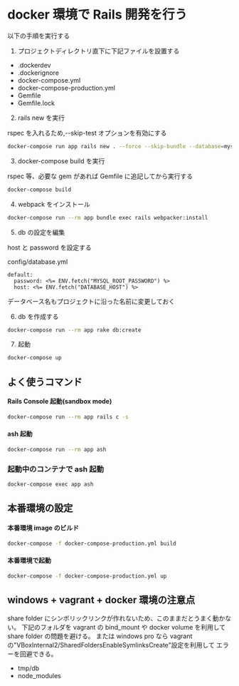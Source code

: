 # docker 環境で Rails 開発を行う

以下の手順を実行する

1. プロジェクトディレクトリ直下に下記ファイルを設置する

- .dockerdev
- .dockerignore
- docker-compose.yml
- docker-compose-production.yml
- Gemfile
- Gemfile.lock

2. rails new を実行

rspec を入れるため,--skip-test オプションを有効にする

```bash
docker-compose run app rails new . --force --skip-bundle --database=mysql --skip-test --skip-turbolinks --skip-sprockets
```

3. docker-compose build を実行

rspec 等、必要な gem があれば Gemfile に追記してから実行する

```bash
docker-compose build
```

4. webpack をインストール

```bash
docker-compose run --rm app bundle exec rails webpacker:install
```

5. db の設定を編集

host と password を設定する

config/database.yml

```
default:
  password: <%= ENV.fetch("MYSQL_ROOT_PASSWORD") %>
  host: <%= ENV.fetch("DATABASE_HOST") %>
```

データベース名もプロジェクトに沿った名前に変更しておく

6. db を作成する

```bash
docker-compose run --rm app rake db:create
```

7. 起動

```bash
docker-compose up
```

## よく使うコマンド

#### Rails Console 起動(sandbox mode)

```bash
docker-compose run --rm app rails c -s
```

#### ash 起動

```bash
docker-compose run --rm app ash
```

### 起動中のコンテナで ash 起動

```bash
docker-compose exec app ash
```

## 本番環境の設定

#### 本番環境 image のビルド

```bash
docker-compose -f docker-compose-production.yml build
```

#### 本番環境で起動

```bash
docker-compose -f docker-compose-production.yml up
```

## windows + vagrant + docker 環境の注意点

share folder にシンボリックリンクが作れないため、このままだとうまく動かない。
下記のフォルダを vagrant の bind_mount や docker volume を利用して share folder の問題を避ける。
または windows pro なら vagrant の"VBoxInternal2/SharedFoldersEnableSymlinksCreate"設定を利用して
エラーを回避できる。

- tmp/db
- node_modules
